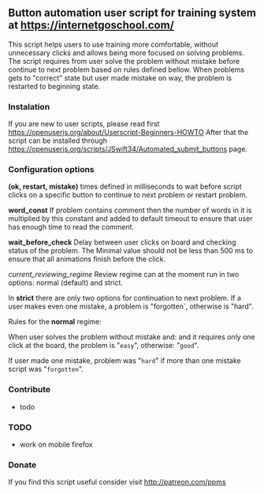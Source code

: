 ## Button automation user script for training system at https://internetgoschool.com/

This script helps users to use training more comfortable, without unnecessary clicks and allows being more focused on solving problems.
The script requires from user solve the problem without mistake before continue to next problem based on rules defined bellow.
When problems gets to "correct" state but user made mistake on way, the problem is restarted to beginning state.

### Instalation

If you are new to user scripts, please read first https://openuserjs.org/about/Userscript-Beginners-HOWTO
After that the script can be installed through
https://openuserjs.org/scripts/JSwift34/Automated_submit_buttons
page.


### Configuration options

 **(ok, restart, mistake)**
 times defined in milliseconds to wait before script clicks on a specific button to continue to next problem or restart problem.

 **word_const**
 If problem contains comment then the number of words in it is multiplied by this constant and added to default timeout to ensure that user has enough time to read the comment.

**wait_before_check**
Delay between user clicks on board and checking status of the problem.
The Minimal value should not be less than 500 ms to ensure that all animations finish before the click.

*current_reviewing_regime*
Review regime can at the moment run in two options:
normal (default) and strict.

In **strict** there are only two options for continuation to next problem.
If a user makes even one mistake, a problem is "forgotten`, otherwise is "hard".

Rules for the **normal** regime:

When user solves the problem without mistake and:
and it requires only one click at the board, the problem is "`easy`", otherwise: "`good`".

If user made one mistake, problem was "`hard`" if more than one mistake script was "`forgotten`".

### Contribute

- todo

### TODO

- work on mobile firefox

### Donate

If you find this script useful consider visit http://patreon.com/ppms